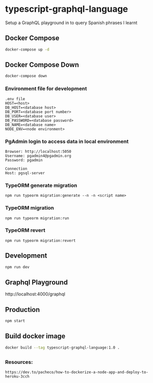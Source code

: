 # typescript-graphql-language

Setup a GraphQL playground in to query Spanish phrases I learnt

## Docker Compose

```bash
docker-compose up -d
```

## Docker Compose Down

```bash
docker-compose down
```

### Environment file for development

```
.env file
HOST=<host>
DB_HOST=<database host>
DB_PORT=<database port number>
DB_USER=<database user>
DB_PASSWORD=<database password>
DB_NAME=<database name>
NODE_ENV=<node environment>
```

### PgAdmin login to access data in local environment

```
Browser: http://localhost:5050
Username: pgadmin4@pgadmin.org
Password: pgadmin
```

```
Connection
Host: pgsql-server
```

### TypeORM generate migration

```
npm run typeorm migration:generate --n -n <script name>
```

### TypeORM migration

```
npm run typeorm migration:run
```

### TypeORM revert

```
npm run typeorm migration:revert
```

## Development

```bash
npm run dev
```

## Graphql Playground

http://localhost:4000/graphql

## Production

```bash
npm start
```

## Build docker image

```bash
docker build --tag typescript-graphql-language:1.0 .
```

##

### Resources:

```
https://dev.to/pacheco/how-to-dockerize-a-node-app-and-deploy-to-heroku-3cch
```
